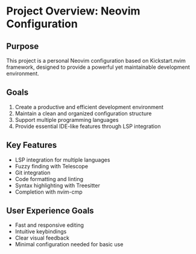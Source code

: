 # Project Overview: Neovim Configuration

## Purpose
This project is a personal Neovim configuration based on Kickstart.nvim framework, designed to provide a powerful yet maintainable development environment.

## Goals
1. Create a productive and efficient development environment
2. Maintain a clean and organized configuration structure
3. Support multiple programming languages
4. Provide essential IDE-like features through LSP integration

## Key Features
- LSP integration for multiple languages
- Fuzzy finding with Telescope
- Git integration
- Code formatting and linting
- Syntax highlighting with Treesitter
- Completion with nvim-cmp

## User Experience Goals
- Fast and responsive editing
- Intuitive keybindings
- Clear visual feedback
- Minimal configuration needed for basic use